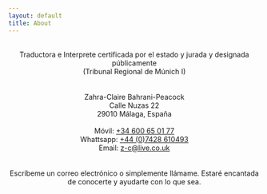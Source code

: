 ```yaml
---
layout: default
title: About
---
```

<br/> 
<div align="center">Traductora e Interprete certificada por el estado y jurada y designada públicamente<br/>
(Tribunal Regional de Múnich I)</div>
<br/>
<br/>
<div align="center">Zahra-Claire Bahrani-Peacock<br/>
Calle Nuzas 22<br/>
29010 Málaga, España</div>
<br/>
<div align="center">Móvil: <a href="tel:34600650177"  target="_blank">+34 600 65 01 77</a><br/>
Whattsapp: <a href="https://api.whatsapp.com/send?phone=447428610493&text=Hi%20Zahra" target="_blank">+44 (0)7428 610493</a><br/>
Email: <a href="mailto:z-c@live.co.uk" target="_blank">z-c@live.co.uk</a></div>
<br/>
<br/>
<div align="center">Escríbeme un correo electrónico o simplemente llámame. Estaré encantada de conocerte y ayudarte con lo que sea. </div>